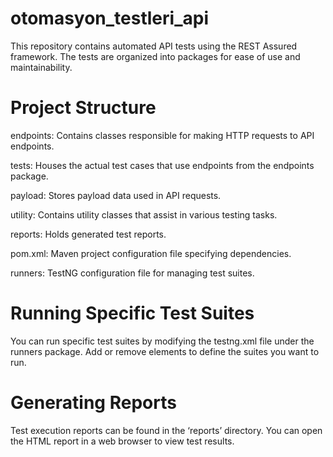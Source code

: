 # otomasyon_testleri_api

This repository contains automated API tests using the REST Assured framework. The tests are organized into packages for ease of use and maintainability.


# Project Structure

endpoints: Contains classes responsible for making HTTP requests to API endpoints.

tests: Houses the actual test cases that use endpoints from the endpoints package.

payload: Stores payload data used in API requests.

utility: Contains utility classes that assist in various testing tasks.

reports: Holds generated test reports.

pom.xml: Maven project configuration file specifying dependencies.

runners: TestNG configuration file for managing test suites.

# Running Specific Test Suites

You can run specific test suites by modifying the testng.xml file under the runners package. Add or remove elements to define the suites you want to run.

# Generating Reports

Test execution reports can be found in the ‘reports’ directory. You can open the HTML report in a web browser to view test results.

